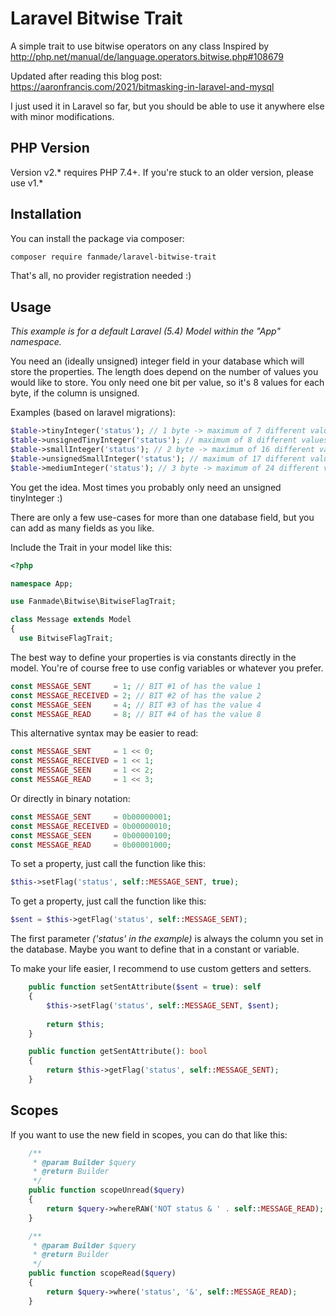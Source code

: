 # Laravel Bitwise Trait
A simple trait to use bitwise operators on any class
Inspired by http://php.net/manual/de/language.operators.bitwise.php#108679

Updated after reading this blog post: https://aaronfrancis.com/2021/bitmasking-in-laravel-and-mysql

I just used it in Laravel so far, but you should be able to use it anywhere else with minor modifications.

## PHP Version
Version v2.* requires PHP 7.4+. If you're stuck to an older version, please use v1.* 

## Installation

You can install the package via composer:

```bash
composer require fanmade/laravel-bitwise-trait
```
That's all, no provider registration needed :)

## Usage

*This example is for a default Laravel (5.4) Model within the "App" namespace.*

You need an (ideally unsigned) integer field in your database which will store the properties.
The length does depend on the number of values you would like to store. You only need one bit per value, so it's 8 values for each byte, if the column is unsigned.

Examples (based on laravel migrations):
```php
$table->tinyInteger('status'); // 1 byte -> maximum of 7 different values
$table->unsignedTinyInteger('status'); // maximum of 8 different values
$table->smallInteger('status'); // 2 byte -> maximum of 16 different values
$table->unsignedSmallInteger('status'); // maximum of 17 different values
$table->mediumInteger('status'); // 3 byte -> maximum of 24 different values
```
You get the idea. Most times you probably only need an unsigned tinyInteger :)

There are only a few use-cases for more than one database field, but you can add as many fields as you like.

Include the Trait in your model like this:
```php
<?php 

namespace App;

use Fanmade\Bitwise\BitwiseFlagTrait;

class Message extends Model
{
  use BitwiseFlagTrait;
```

The best way to define your properties is via constants directly in the model.
You're of course free to use config variables or whatever you prefer.
```php
const MESSAGE_SENT     = 1; // BIT #1 of has the value 1
const MESSAGE_RECEIVED = 2; // BIT #2 of has the value 2
const MESSAGE_SEEN     = 4; // BIT #3 of has the value 4
const MESSAGE_READ     = 8; // BIT #4 of has the value 8
```

This alternative syntax may be easier to read:
```php
const MESSAGE_SENT     = 1 << 0;
const MESSAGE_RECEIVED = 1 << 1;
const MESSAGE_SEEN     = 1 << 2;
const MESSAGE_READ     = 1 << 3;
```

Or directly in binary notation:
```php
const MESSAGE_SENT     = 0b00000001;
const MESSAGE_RECEIVED = 0b00000010;
const MESSAGE_SEEN     = 0b00000100;
const MESSAGE_READ     = 0b00001000;
```

To set a property, just call the function like this:
```php
$this->setFlag('status', self::MESSAGE_SENT, true);
```

To get a property, just call the function like this:
```php
$sent = $this->getFlag('status', self::MESSAGE_SENT);
```
The first parameter *('status' in the example)* is always the column you set in the database.
Maybe you want to define that in a constant or variable.

To make your life easier, I recommend to use custom getters and setters.
```php
    public function setSentAttribute($sent = true): self
    {
        $this->setFlag('status', self::MESSAGE_SENT, $sent);
        
        return $this;
    }

    public function getSentAttribute(): bool
    {
        return $this->getFlag('status', self::MESSAGE_SENT);
    }

```

## Scopes
If you want to use the new field in scopes, you can do that like this:
```php
    /**
     * @param Builder $query
     * @return Builder
     */
    public function scopeUnread($query)
    {
        return $query->whereRAW('NOT status & ' . self::MESSAGE_READ);
    }

    /**
     * @param Builder $query
     * @return Builder
     */
    public function scopeRead($query)
    {
        return $query->where('status', '&', self::MESSAGE_READ);
    }

```
